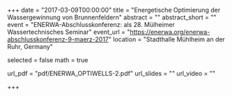 +++
date = "2017-03-09T00:00:00"
title = "Energetische Optimierung der Wassergewinnung von Brunnenfeldern"
abstract = ""
abstract_short = ""
event = "ENERWA-Abschlusskonferenz: als 28. Mülheimer Wassertechnisches Seminar"
event_url = "https://enerwa.org/enerwa-abschlusskonferenz-9-maerz-2017"
location = "Stadthalle Mühlheim an der Ruhr, Germany"

selected = false
math = true

url_pdf = "pdf/ENERWA_OPTIWELLS-2.pdf"
url_slides = ""
url_video = ""

+++


